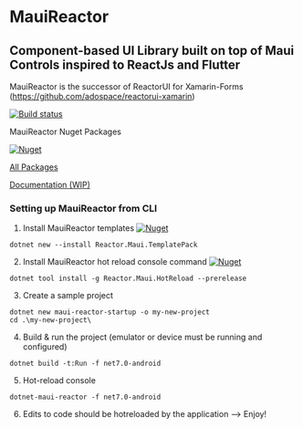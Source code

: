 # MauiReactor
## Component-based UI Library built on top of Maui Controls inspired to ReactJs and Flutter
MauiReactor is the successor of ReactorUI for Xamarin-Forms (https://github.com/adospace/reactorui-xamarin)

[![Build status](https://ci.appveyor.com/api/projects/status/trl7dwvicfxn5at5?svg=true)](https://ci.appveyor.com/project/adospace/reactorui-maui)

MauiReactor Nuget Packages

[![Nuget](https://img.shields.io/nuget/v/Reactor.Maui)](https://www.nuget.org/packages/Reactor.Maui) 

[All Packages](https://www.nuget.org/packages?q=Reactor.Maui)

[Documentation (WIP)](https://adospace.gitbook.io/mauireactor/)

### Setting up MauiReactor from CLI

1. Install MauiReactor templates
[![Nuget](https://img.shields.io/nuget/v/Reactor.Maui.TemplatePack)](https://www.nuget.org/packages/Reactor.Maui.TemplatePack)
```
dotnet new --install Reactor.Maui.TemplatePack
```

2. Install MauiReactor hot reload console command
[![Nuget](https://img.shields.io/nuget/v/Reactor.Maui.HotReload)](https://www.nuget.org/packages/Reactor.Maui.HotReload)
```
dotnet tool install -g Reactor.Maui.HotReload --prerelease
```

3. Create a sample project
```
dotnet new maui-reactor-startup -o my-new-project
cd .\my-new-project\
```

4. Build & run the project (emulator or device must be running and configured)
```
dotnet build -t:Run -f net7.0-android
```

5. Hot-reload console
```
dotnet-maui-reactor -f net7.0-android
```

6. Edits to code should be hotreloaded by the application --> Enjoy!

